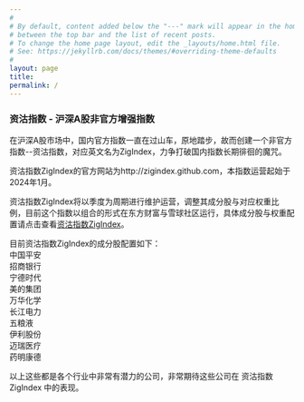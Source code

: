 ```yaml
---
#
# By default, content added below the "---" mark will appear in the home page
# between the top bar and the list of recent posts.
# To change the home page layout, edit the _layouts/home.html file.
# See: https://jekyllrb.com/docs/themes/#overriding-theme-defaults
#
layout: page
title: 
permalink: /
---
```


### 资沽指数 - 沪深A股非官方增强指数

在沪深A股市场中，国内官方指数一直在过山车，原地踏步，故而创建一个非官方指数--资沽指数，对应英文名为ZigIndex，力争打破国内指数长期徘徊的魔咒。<br>

资沽指数ZigIndex的官方网站为http://zigindex.github.com，本指数运营起始于2024年1月。<br>

资沽指数ZigIndex将以季度为周期进行维护运营，调整其成分股与对应权重比例，目前这个指数以组合的形式在东方财富与雪球社区运行，具体成分股与权重配置请点击查看[资沽指数ZigIndex](https://groupwap.eastmoney.com/group/simulation/info.html?zh=240170300000076403)。<br>

目前资沽指数ZigIndex的成分股配置如下：<br>
中国平安<br>
招商银行<br>
宁德时代<br>
美的集团<br>
万华化学<br>
长江电力<br>
五粮液<br>
伊利股份<br>
迈瑞医疗<br>
药明康德<br>

以上这些都是各个行业中非常有潜力的公司，非常期待这些公司在 资沽指数ZigIndex 中的表现。<br>
